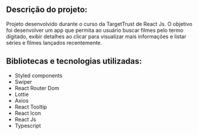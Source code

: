 ## Descrição do projeto:

Projeto desenvolvido durante o curso da TargetTrust de React Js. O objetivo foi desenvolver um app que permita ao usuário buscar filmes pelo termo digitado, exibir detalhes ao clicar para visualizar mais informações e listar séries e filmes lançados recentemente.

## Bibliotecas e tecnologias utilizadas:

- Styled components
- Swiper
- React Router Dom
- Lottie
- Axios
- React Tooltip
- React Icon
- React Js
- Typescript
